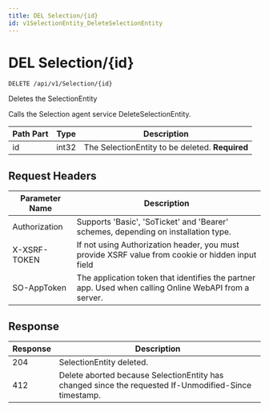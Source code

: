 ```yaml
---
title: DEL Selection/{id}
id: v1SelectionEntity_DeleteSelectionEntity
---
```


# DEL Selection/{id}

```http
DELETE /api/v1/Selection/{id}
```

Deletes the SelectionEntity

Calls the Selection agent service DeleteSelectionEntity.




| Path Part | Type | Description |
|-----------|------|-------------|
| id | int32 | The SelectionEntity to be deleted. **Required** |



## Request Headers

| Parameter Name | Description |
|----------------|-------------|
| Authorization  | Supports 'Basic', 'SoTicket' and 'Bearer' schemes, depending on installation type. |
| X-XSRF-TOKEN   | If not using Authorization header, you must provide XSRF value from cookie or hidden input field |
| SO-AppToken | The application token that identifies the partner app. Used when calling Online WebAPI from a server. |


## Response


| Response | Description |
|----------------|-------------|
| 204 | SelectionEntity deleted. |
| 412 | Delete aborted because SelectionEntity has changed since the requested If-Unmodified-Since timestamp. |